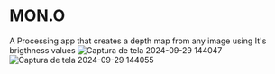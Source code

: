 # MON.O
A Processing app that creates a depth map from any image using It's brigthness values
![Captura de tela 2024-09-29 144047](https://github.com/user-attachments/assets/d8e4e369-6ae9-4981-a737-3913bb76bd7c)
![Captura de tela 2024-09-29 144055](https://github.com/user-attachments/assets/7835fa6e-4c94-4ac5-9573-5b2e93fc8367)
